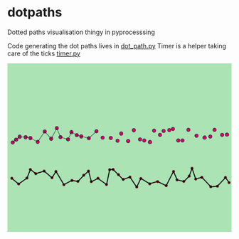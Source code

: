 # dotpaths
Dotted paths visualisation thingy in pyprocesssing

Code generating the dot paths lives in [dot_path.py](dot_path.py)
Timer is a helper taking care of the ticks [timer.py](timer.py)

![](dotted_paths.gif)
